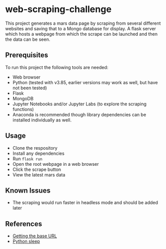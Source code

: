 # web-scraping-challenge

This project generates a mars data page by scraping from several different websites and saving that to a Mongo database for display. A flask server which hosts a webpage from which the scrape can be launched and then the data can be seen.

## Prerequisites

To run this project the following tools are needed:

* Web browser
* Python (tested with v3.85, earlier versions may work as well, but have not been tested)
* Flask
* MongoDB
* Jupyter Notebooks and/or Jupyter Labs (to explore the scraping functions)
* Anaconda is recommended though library dependencies can be installed individually as well.

## Usage

* Clone the respository
* Install any dependencies
* Run `flask run`
* Open the root webpage in a web browser
* Click the scrape button
* View the latest mars data

## Known Issues

* The scraping would run faster in headless mode and should be added later

## References

* [Getting the base URL](https://stackoverflow.com/questions/35616434/how-can-i-get-the-base-of-a-url-in-python)
* [Python sleep](https://realpython.com/python-sleep/)